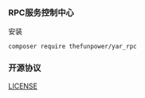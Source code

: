 ### RPC服务控制中心

 

安装 

~~~
composer require thefunpower/yar_rpc
~~~
 

### 开源协议
 
[LICENSE](LICENSE.md) 